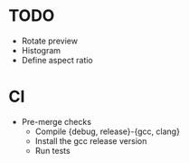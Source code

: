# TODO

- Rotate preview
- Histogram
- Define aspect ratio

# CI
- Pre-merge checks
  - Compile {debug, release}-{gcc, clang}
  - Install the gcc release version
  - Run tests
